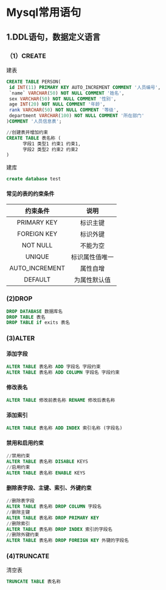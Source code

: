 # Mysql常用语句

## 1.DDL语句，数据定义语言

### （1）CREATE

建表

```sql
CREATE TABLE PERSON(
 id INT(11) PRIMARY KEY AUTO_INCREMENT COMMENT '人员编号',
 `name` VARCHAR(50) NOT NULL COMMENT '姓名',
 sex VARCHAR(50) NOT NULL COMMENT '性别',
 age INT(20) NOT NULL COMMENT '年龄',
 rank VARCHAR(50) NOT NULL COMMENT '等级',
 department VARCHAR(100) NOT NULL COMMENT '所在部门'
)COMMENT '人员信息表';

//创建表并增加约束
CREATE TABLE 表名称 (
      字段1 类型1 约束1 约束1,
      字段2 类型2 约束2 约束2 
)
```

建库

```sql
create database test
```

#### 常见的表的约束条件

|    约束条件    |      说明      |
| :------------: | :------------: |
|  PRIMARY KEY   |    标识主键    |
|  FOREIGN KEY   |    标识外键    |
|    NOT NULL    |    不能为空    |
|     UNIQUE     | 标识属性值唯一 |
| AUTO_INCREMENT |    属性自增    |
|    DEFAULT     |  为属性默认值  |



### (2)DROP

```sql
DROP DATABASE 数据库名
DROP TABLE 表名
DROP TABLE if exits 表名 
```

### (3)ALTER

#### 添加字段

```sql
ALTER TABLE 表名称 ADD 字段名 字段约束
ALTER TABLE 表名称 ADD COLUMN 字段名 字段约束
```

#### 修改表名

```sql
ALTER TABLE 修改前表名称 RENAME 修改后表名称
```

#### 添加索引

```sql
ALTER TABLE 表名称 ADD INDEX 索引名称 (字段名)
```

#### 禁用和启用约束

```sql
//禁用约束
ALTER TABLE 表名称 DISABLE KEYS
//启用约束
ALTER TABLE 表名称 ENABLE KEYS
```

#### 删除表字段、主键、索引、外键约束

```sql
//删除表字段
ALTER TABLE 表名称 DROP COLUMN 字段名
//删除主键
ALTER TABLE 表名称 DROP PRIMARY KEY
//删除索引
ALTER TABLE 表名称 DROP INDEX 索引的字段名
//删除外键约束
ALTER TABLE 表名称 DROP FOREIGN KEY 外键的字段名
```

### (4)TRUNCATE

清空表

```sql
TRUNCATE TABLE 表名称
```



